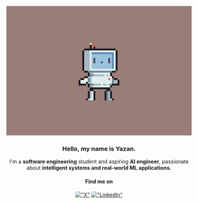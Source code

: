 <div align="center">
  <img src="polifolli-robot.gif" width="500" /> 


  ### Hello, my name is Yazan.
  I'm a **software engineering** student and aspiring **AI engineer**, passionate about **intelligent systems and real-world ML applications.**
  
  #### Find me on
  [!["X"](https://img.shields.io/twitter/follow/POGYaz?label=Follow%20me)](https://twitter.com/POGYaz)
  [!["LinkedIn"](https://img.shields.io/badge/LinkedIn-blue?style=flat&logo=linkedin&labelColor=blue)](https://www.linkedin.com/in/yazanalkamal/)
  
<div />

